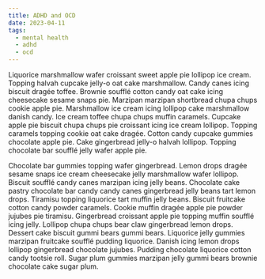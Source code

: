 ```yaml
---
title: ADHD and OCD
date: 2023-04-11
tags:
  - mental health
  - adhd
  - ocd
---
```


Liquorice marshmallow wafer croissant sweet apple pie lollipop ice cream. Topping halvah cupcake jelly-o oat cake marshmallow. Candy canes icing biscuit dragée toffee. Brownie soufflé cotton candy oat cake icing cheesecake sesame snaps pie. Marzipan marzipan shortbread chupa chups cookie apple pie. Marshmallow ice cream icing lollipop cake marshmallow danish candy. Ice cream toffee chupa chups muffin caramels. Cupcake apple pie biscuit chupa chups pie croissant icing ice cream lollipop. Topping caramels topping cookie oat cake dragée. Cotton candy cupcake gummies chocolate apple pie. Cake gingerbread jelly-o halvah lollipop. Topping chocolate bar soufflé jelly wafer apple pie.

Chocolate bar gummies topping wafer gingerbread. Lemon drops dragée sesame snaps ice cream cheesecake jelly marshmallow wafer lollipop. Biscuit soufflé candy canes marzipan icing jelly beans. Chocolate cake pastry chocolate bar candy candy canes gingerbread jelly beans tart lemon drops. Tiramisu topping liquorice tart muffin jelly beans. Biscuit fruitcake cotton candy powder caramels. Cookie muffin dragée apple pie powder jujubes pie tiramisu. Gingerbread croissant apple pie topping muffin soufflé icing jelly. Lollipop chupa chups bear claw gingerbread lemon drops. Dessert cake biscuit gummi bears gummi bears. Liquorice jelly gummies marzipan fruitcake soufflé pudding liquorice. Danish icing lemon drops lollipop gingerbread chocolate jujubes. Pudding chocolate liquorice cotton candy tootsie roll. Sugar plum gummies marzipan jelly gummi bears brownie chocolate cake sugar plum.
